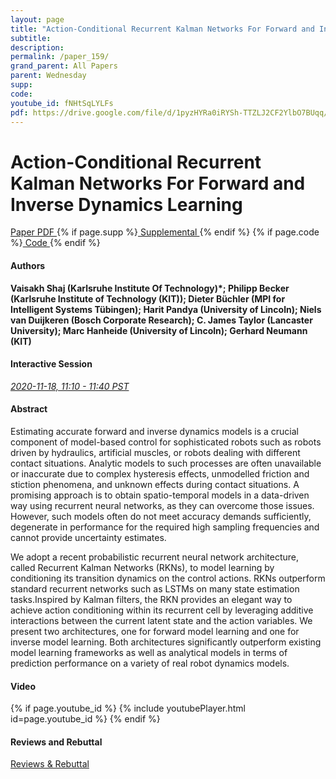 ```yaml
---
layout: page
title: "Action-Conditional Recurrent Kalman Networks For Forward and Inverse Dynamics Learning"
subtitle: 
description:
permalink: /paper_159/
grand_parent: All Papers
parent: Wednesday
supp: 
code: 
youtube_id: fNHtSqLYLFs
pdf: https://drive.google.com/file/d/1pyzHYRa0iRYSh-TTZLJ2CF2YlbO7BUqq/view
---
```


# Action-Conditional Recurrent Kalman Networks For Forward and Inverse Dynamics Learning

<a href="https://drive.google.com/file/d/1pyzHYRa0iRYSh-TTZLJ2CF2YlbO7BUqq/view" target="_blank" rel="noopener noreferrer" class="btn btn-blue"><i class="fa fa-file-text-o" aria-hidden="true"></i> Paper PDF </a> {% if page.supp %}<a href="" target="_blank" rel="noopener noreferrer" class="btn btn-green"><i class="fa fa-file-text-o" aria-hidden="true"></i> Supplemental </a>{% endif %} {% if page.code %}<a href="" target="_blank" rel="noopener noreferrer" class="btn"><i class="fa fa-github" aria-hidden="true"></i> Code </a>{% endif %} 

#### Authors
**Vaisakh Shaj (Karlsruhe Institute Of Technology)*; Philipp Becker (Karlsruhe Institute of Technology (KIT)); Dieter Büchler (MPI for Intelligent Systems Tübingen); Harit Pandya (University of Lincoln); Niels van Duijkeren (Bosch Corporate Research); C. James  Taylor (Lancaster University); Marc Hanheide (University of Lincoln); Gerhard Neumann (KIT)**

#### Interactive Session
<a href="https://pheedloop.com/corl2020/virtual/?page=sessions&section=SESMZ5M08EMK8PM3J" target="_blank" rel="noopener noreferrer"><em>2020-11-18, 11:10 - 11:40 PST </em></a>

#### Abstract
Estimating accurate forward and inverse dynamics models is a crucial component of model-based control for sophisticated robots such as robots driven by hydraulics, artificial muscles, or robots dealing with different contact situations.
Analytic models to such processes are often unavailable or inaccurate due to complex hysteresis effects, unmodelled friction and stiction phenomena, and unknown effects during contact situations. A promising approach is to obtain spatio-temporal models in a data-driven way using recurrent neural networks, as they can overcome those issues. However, such models often do not meet accuracy demands sufficiently, degenerate in performance for the required high sampling frequencies and cannot provide uncertainty estimates.  

We adopt a recent probabilistic recurrent neural network architecture, called Recurrent Kalman Networks (RKNs), to model learning by conditioning its transition dynamics on the control actions. RKNs outperform standard recurrent networks such as LSTMs on many state estimation tasks.Inspired by Kalman filters, the RKN provides an elegant way to achieve action conditioning within its recurrent cell by leveraging additive interactions between the current latent state and the action variables. We present two architectures, one for forward model learning and one for inverse model learning. Both architectures significantly outperform existing model learning frameworks as well as analytical models in terms of prediction performance on a variety of real robot dynamics models.

#### Video
{% if page.youtube_id %}
{% include youtubePlayer.html id=page.youtube_id %}
{% endif %}

#### Reviews and Rebuttal
<a href="https://drive.google.com/file/d/1Tr0DU5p2mI5tmDlH3EjyBTMq3IpWfKQv/view" target="_blank" rel="noopener noreferrer" class="btn btn-purple"><i class="fa fa-pencil-square-o" aria-hidden="true"></i> Reviews & Rebuttal </a>

